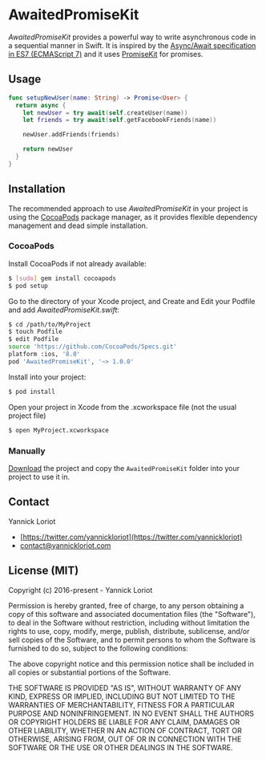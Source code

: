 # AwaitedPromiseKit

_AwaitedPromiseKit_ provides a powerful way to write asynchronous code in a sequential manner in Swift. It is inspired by the [Async/Await specification in ES7 (ECMAScript 7)](https://github.com/tc39/ecmascript-asyncawait) and it uses [PromiseKit](https://github.com/mxcl/PromiseKit) for promises.

## Usage

```swift
func setupNewUser(name: String) -> Promise<User> {  
  return async {
    let newUser = try await(self.createUser(name))
    let friends = try await(self.getFacebookFriends(name))

    newUser.addFriends(friends)

    return newUser
  }
}
```

## Installation

The recommended approach to use _AwaitedPromiseKit_ in your project is using the [CocoaPods](http://cocoapods.org/) package manager, as it provides flexible dependency management and dead simple installation.

### CocoaPods

Install CocoaPods if not already available:

``` bash
$ [sudo] gem install cocoapods
$ pod setup
```
Go to the directory of your Xcode project, and Create and Edit your Podfile and add _AwaitedPromiseKit.swift_:

``` bash
$ cd /path/to/MyProject
$ touch Podfile
$ edit Podfile
source 'https://github.com/CocoaPods/Specs.git'
platform :ios, '8.0'
pod 'AwaitedPromiseKit', '~> 1.0.0'
```

Install into your project:

``` bash
$ pod install
```

Open your project in Xcode from the .xcworkspace file (not the usual project file)

``` bash
$ open MyProject.xcworkspace
```

### Manually

[Download](https://github.com/YannickL/AwaitedPromiseKit/archive/master.zip) the project and copy the `AwaitedPromiseKit` folder into your project to use it in.

## Contact

Yannick Loriot
 - [https://twitter.com/yannickloriot](https://twitter.com/yannickloriot)
 - [contact@yannickloriot.com](mailto:contact@yannickloriot.com)


## License (MIT)

Copyright (c) 2016-present - Yannick Loriot

Permission is hereby granted, free of charge, to any person obtaining a copy
of this software and associated documentation files (the "Software"), to deal
in the Software without restriction, including without limitation the rights
to use, copy, modify, merge, publish, distribute, sublicense, and/or sell
copies of the Software, and to permit persons to whom the Software is
furnished to do so, subject to the following conditions:

The above copyright notice and this permission notice shall be included in
all copies or substantial portions of the Software.

THE SOFTWARE IS PROVIDED "AS IS", WITHOUT WARRANTY OF ANY KIND, EXPRESS OR
IMPLIED, INCLUDING BUT NOT LIMITED TO THE WARRANTIES OF MERCHANTABILITY,
FITNESS FOR A PARTICULAR PURPOSE AND NONINFRINGEMENT. IN NO EVENT SHALL THE
AUTHORS OR COPYRIGHT HOLDERS BE LIABLE FOR ANY CLAIM, DAMAGES OR OTHER
LIABILITY, WHETHER IN AN ACTION OF CONTRACT, TORT OR OTHERWISE, ARISING FROM,
OUT OF OR IN CONNECTION WITH THE SOFTWARE OR THE USE OR OTHER DEALINGS IN
THE SOFTWARE.
